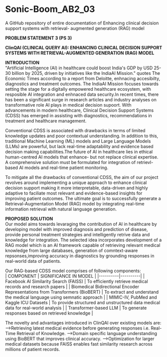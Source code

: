 # Sonic-Boom_AB2_03
A GitHub repository of entire documentation of Enhancing clinical decision support systems with retrieval- augmented generation (RAG) model  

**PROBLEM STATEMENT 3 (PS 3)**

**ClinQAI (CLINICAL QUERY AI): ENHANCING CLINICAL DECISION SUPPORT SYSTEMS WITH RETRIEVAL-AUGMENTED GENERATION (RAG) MODEL**  

**INTRODUCTION**  
"Artificial Intelligence (AI) in healthcare could boost India's GDP by USD 25-30 billion by 2025, driven by initiatives like the IndiaAI Mission." quotes The Economic Times according to a report from Deloitte, enhnacing accesibilty, diagnostics and treatment outcomes. The IndiaAI Mission focuses towards setting the stage for a digitally empowered healthcare ecosystem, with resposible AI integration and enhnaced data security.In recent times, there has been a significant surge in research articles and industry analyses on transformative role AI plays in medical decision supoort. With advancements in modern healthcare, Clinical Decision Support Systems (CDSS) has emerged in assisting with diagnostics, recommendations in treatment and healthcare management.   

Conventional CDSS is associated with drawbacks in terms of limited knowledge updates and poor contextual understanding. In addition to this, traditional Machine Learning (ML) models and Large Language Models (LLMs) are powerful, but lack real-time adaptability and evidence based decision making capabilities.The future of AI in healthcare lies in ethical human-centred AI models that enhance- but not replace clinical expertise. A comprehensive solution must be formulated for integration of retrievl-based AI models and real-time patient monitoring.  

To mitigate all the drawbacks of conventional CDSS, the aim of our project revolves around implementing a unique approach to enhance clinical decision support making it more interpretable, data-driven and highly adaptive to faciliate most relevant and evidence-based insights for improving patient outcomes. The ultimate goal is to successfully generate a Retrieval-Augmentation Model (RAG) model by integrating real-time information retrieval with natural language generation.  

**PROPOSED SOLUTION**  
Our model aims towards levaraging the contribution of AI in healthcare by developing model with improved diagnosis and prediction of disease, provide personal treatment strategies and intelligently retrive data and knowledge for integration. The selected idea incorporates development of a RAG model which is an AI framework capable of retrieving relevant medical knowledge from large databases, generation of comntext-aware repsonses,improving accuracy in diagnostics by grounding responses in real-world data of patients.  

Our RAG-based CDSS model comprises of following components:  
| COMPONENT | SIGNIFICANCE IN MODEL |
|----------|----------|
| Facebook AI Similarity Search (FAISS)    | To efficiently retrieve medical records and research papers   |
| Biomedical Bidirectional Encoder Representations from Transformers (BioBERT)    | To extract and understand the medical language using semnatic approach   |
| MIMIC-IV, PubMed and Kaggle ICU Datasets    | To provide structured and unstructured data medical data for real-world analysis   |
| Transformer-based LLM    | To generate responses based on retrieved knowledge   |  

The novelty and advantages introduced in ClinQAI over existing models are:  
-->Retrieving latest medical evidence before generating responses i.e. Real-Time Retrieval of Knowledge.
-->Domain specific language understanding using BioBERT that improves clinical accuracy.
-->Optimization for larger medical datasets because FAISS enables fast similarity research across millions of patient records.
